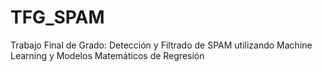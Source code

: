 # TFG_SPAM
Trabajo Final de Grado: Detección y Filtrado de SPAM utilizando Machine Learning y Modelos Matemáticos de Regresión
